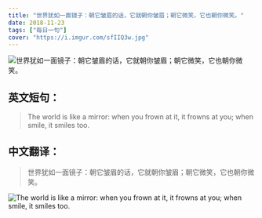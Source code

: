 ```yaml
---
title: "世界犹如一面镜子：朝它皱眉的话，它就朝你皱眉；朝它微笑，它也朝你微笑。"
date: 2018-11-23
tags: ["每日一句"]
cover: "https://i.imgur.com/sfIIQ3w.jpg"
---
```


![世界犹如一面镜子：朝它皱眉的话，它就朝你皱眉；朝它微笑，它也朝你微笑。](https://i.imgur.com/nLzJEk9.jpg)

## 英文短句：
> The world is like a mirror: when you frown at it, it frowns at you; when smile, it smiles too.

<!--more-->

## 中文翻译：
> 世界犹如一面镜子：朝它皱眉的话，它就朝你皱眉；朝它微笑，它也朝你微笑。

![The world is like a mirror: when you frown at it, it frowns at you; when smile, it smiles too.](https://i.imgur.com/mvGWisc.jpg)

